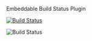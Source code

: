 Embeddable Build Status Plugin

[![Build Status](http://fmw-vaio:8080/job/ipa320__prio_build/badge/icon)](http://fmw-vaio:8080/job/ipa320__prio_build/)

![Build Status](http://fmw-vaio:8080/job/ipa320__prio_build/badge/icon)
